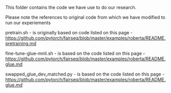 This folder contains the code we have use to do our research.

Please note the references to original code from which we have modified to run our experiements

pretrain.sh - is originally based on code listed on this page - https://github.com/pytorch/fairseq/blob/master/examples/roberta/README.pretraining.md

fine-tune-glue-mnli.sh - is based on the code listed on this page - https://github.com/pytorch/fairseq/blob/master/examples/roberta/README.glue.md

swapped_glue_dev_matched.py - is based on the code listed on this page - https://github.com/pytorch/fairseq/blob/master/examples/roberta/README.glue.md

